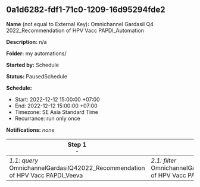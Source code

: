 ## 0a1d6282-fdf1-71c0-1209-16d95294fde2

**Name** (not equal to External Key)**:** Omnichannel Gardasil Q4 2022_Recommendation of HPV Vacc PAPDI_Automation


**Description:** n/a

**Folder:** my automations/

**Started by:** Schedule

**Status:** PausedSchedule

**Schedule:**

* Start: 2022-12-12 15:00:00 +07:00
* End: 2022-12-12 15:00:00 +07:00
* Timezone: SE Asia Standard Time
* Recurrance: run only once

**Notifications:** _none_


| Step 1<br>_<small>-</small>_ | Step 2<br>_<small>-</small>_ | Step 3<br>_<small>-</small>_ | Step 4<br>_<small>-</small>_ |
| --- | --- | --- | --- |
| _1.1: query_<br>OmnichannelGardasilQ42022_Recommendation of HPV Vacc PAPDI_Veeva | _2.1: filter_<br>OmnichannelGardasilQ42022_Recommendation of HPV Vacc PAPDI_Veeva | _3.1: query_<br>OmnichannelGardasilQ42022_Recommendation of HPV Vacc PAPDI_CRM | _4.1: filter_<br>OmnichannelGardasilQ42022_Recommendation of HPV Vacc PAPDI_CRM |
